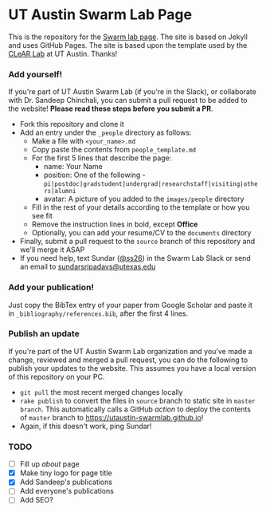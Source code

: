 # UT Austin Swarm Lab Page

This is the repository for the [Swarm lab page](https://utaustin-swarmlab.github.io/). The site is based on Jekyll and uses GitHub Pages. The site is based upon the template used by the [CLeAR Lab](https://clearoboticslab.github.io/) at UT Austin. Thanks!

### Add yourself! 

If you're part of UT Austin Swarm Lab (if you're in the Slack), or collaborate with Dr. Sandeep Chinchali, you can submit a pull request to be added to the website!  **Please read these steps before you submit a PR**.

- Fork this repository and clone it
- Add an entry under the `_people` directory as follows:
    - Make a file with `<your_name>.md`
    - Copy paste the contents from `people_template.md`
    - For the first 5 lines that describe the page:
        - name: Your Name
        - position: One of the following - `pi|postdoc|gradstudent|undergrad|researchstaff|visiting|others|alumni`
        - avatar: A picture of you added to the `images/people` directory
    - Fill in the rest of your details according to the template or how you see fit
    - Remove the instruction lines in bold, except **Office**
    - Optionally, you can add your resume/CV to the `documents` directory
- Finally, submit a pull request to the `source` branch of this repository and we'll merge it ASAP
- If you need help, text Sundar ([@ss26](https://github.com/ss26)) in the Swarm Lab Slack or send an email to sundarsripadavs@utexas.edu 

### Add your publication!

Just copy the BibTex entry of your paper from Google Scholar and paste it in `_bibliography/references.bib`, after the first 4 lines.


### Publish an update 

If you're part of the UT Austin Swarm Lab organization and you've made a change, reviewed and merged a pull request, you can do the following to publish your updates to the website. This assumes you have a local version of this repository on your PC. 

- `git pull` the most recent merged changes locally
- `rake publish` to convert the files in `source` branch to static site in `master branch`. This automatically calls a GitHub _action_ to deploy the contents of `master` branch to https://utaustin-swarmlab.github.io! 
- Again, if this doesn't work, ping Sundar!

### TODO

- [ ] Fill up *about* page
- [x] Make tiny logo for page title
- [x] Add Sandeep's publications
- [ ] Add everyone's publications
- [ ] Add SEO?

<!-- 

## Run the page locally using Jekyll

To run locally, follow instruction [here](https://jekyllrb.com/) to install Jekyll then run `jekyll serve` to see in `localhost:4000`. Here is a brief install guidelines.

```bash
sudo gem install jekyll
sudo gem install rouge
jekyll serve
```

## Editing the lab website

Below, we explain how to edit the lab webpage

### Add posts

It's very easy to add post. All the posts are located in `_posts` folder. It arrangement is based on
date. Each post can be written in markdown format. You just have to state headers before writing: `title`, `description` and `categories`. `description` will be shown when you share on social media like Facebook or twitter. See the following headers:

``` markdown
---
title: <your title here>
description: <concise description here>
categories: blog
---
```

We have 4 categories: `scientists`, `students`, `discussion`, `blog` you can choose and this will be rendered to different location.

### How to add posts

- **Directly edit on Github**, you can simply go to `_posts` and click `New file` then put some markdown file e.g. `2016-02-03-post-name.md` and start writing blog post. Github also allows you to preview it so it's nice for people who don't want to clone the repo.

- **Clone the repository**, kind of the same as directly add post on Github. You just have to clone the repository. Then add new post file, commit and push to the repo. Please make all changes via Pull Request.

The changes will take approximately half a minute to render.

### Add yourself

You can add yourself to the page in `_people` folder just create file name `<firstname>_<lastname>.md` in the folder. We require few line of header before you start writing your own page. See the following for the header

``` markdown
---
name: James Kirk
position: gradstudent
avatar: james_kirk.jpg
joined: 2021
---
```

If you don't have information, just leave it blank. The avatar will bring photo from `images/people` folder and display it on people page.
For lab position, you can choose position from 4 classes including `postdoc`, `gradstudent`, `visiting`, `others` (so called Honorary members). Position will put you into section that you choose.

### Add new publications

All publications from the lab are located in `publications.md`. Please upload new publication on your own!

### Add news

All news presented in the front page by editing `_data/news.yml`. There are some symbol that cannot be used directly e.g. `:`, be careful -->
